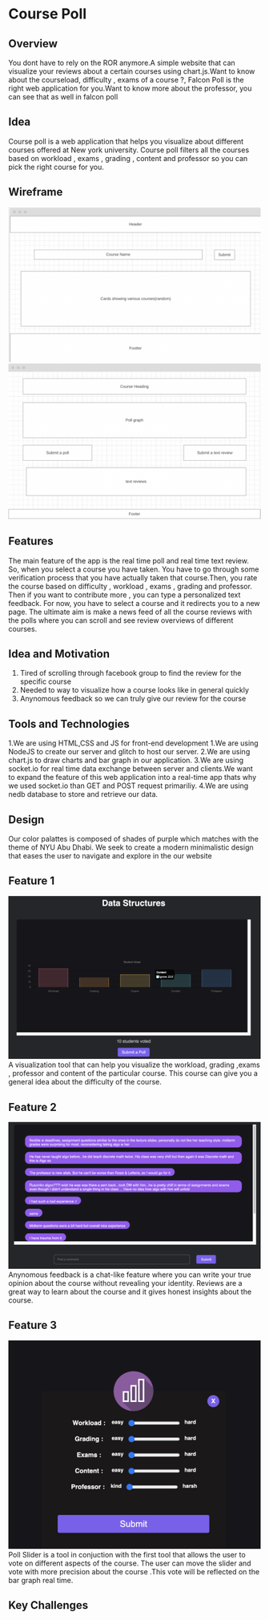# Course Poll #


## Overview ##
You dont have to rely on the ROR anymore.A simple website that can visualize your reviews about a certain courses using chart.js.Want to know about the courseload, difficulty , exams of a course ?, Falcon Poll is the right web application for you.Want to know more about the professor, you can see that as well in falcon poll

## Idea ##

Course poll is a web application that helps you visualize about different courses offered at New york university. Course poll filters all the courses based on 
workload , exams , grading , content and professor so you can pick the right course for you.

## Wireframe ##
![](https://github.com/Tauke190/Connections-Lab/blob/master/Project%202%20-%20Falcon%20Poll/wireframe1.png)
![](https://github.com/Tauke190/Connections-Lab/blob/master/Project%202%20-%20Falcon%20Poll/wireframe2.png)



## Features ##
The main feature of the app is the real time poll and real time text review. So, when you select a course you have taken. You have to go through some verification process that you have actually taken that course.Then, you rate the course based on difficulty , workload , exams , grading and professor. Then if you want to contribute more , you can type a personalized text feedback. For now, you have to select a course and it redirects you to a new page. The ultimate aim is make a news feed of all the course reviews with the polls where you can scroll and see review overviews of different courses.


## Idea and Motivation ##
1. Tired of scrolling through facebook group to find the review for the specific course
2. Needed to way to visualize how a course looks like in general quickly
3. Anynomous feedback so we can truly give our review for the course


## Tools and Technologies

1.We are using HTML,CSS and JS for front-end development
1.We are using NodeJS to create our server and glitch to host our server.
2.We are using chart.js to draw charts and bar graph in our application.
3.We are using socket.io for real time data exchange between server and clients.We want to expand the feature of this web application into a real-time app thats why we used socket.io than GET and POST request primariliy.
4.We are using nedb database to store and retrieve our data.


## Design ##
Our color palattes is composed of shades of purple which matches with the theme of NYU Abu Dhabi. We seek to create a modern minimalistic design that eases the user to navigate and explore in the our website


## Feature 1 ##
![](https://github.com/Tauke190/Course-Poll/blob/master/Screen%20Shot%202022-11-12%20at%207.25.20%20PM.png)
A visualization tool that can help you visualize the workload, grading ,exams , professor and content of the particular course. This course can give you a general idea about the difficulty of the course.
## Feature 2 ##
![](https://github.com/Tauke190/Course-Poll/blob/master/Screen%20Shot%202022-11-12%20at%207.25.39%20PM.png)
Anynomous feedback is a chat-like feature where you can write your true opinion about the course without revealing your identity. Reviews are a great way to learn about the course and it gives honest insights about the course.
## Feature 3 ##
![](https://github.com/Tauke190/Course-Poll/blob/master/Screen%20Shot%202022-11-12%20at%207.26.00%20PM.png)
Poll Slider is a tool in conjuction with the first tool that allows the user to vote on different aspects of the course. The user can move the slider and vote with more precision about the course .This vote will be reflected on the bar graph real time.


## Key Challenges ##








